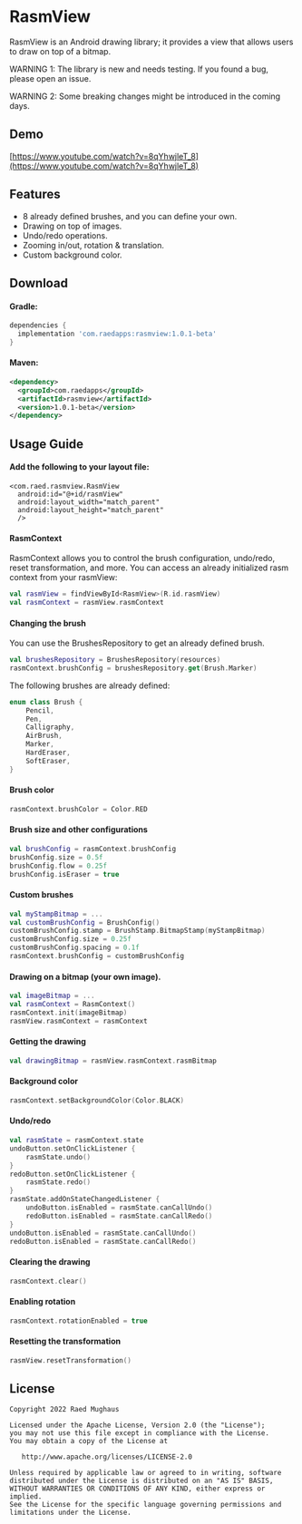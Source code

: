 # RasmView
RasmView is an Android drawing library; it provides a view that allows users to draw on top of a bitmap.

WARNING 1: The library is new and needs testing. If you found a bug, please open an issue.

WARNING 2: Some breaking changes might be introduced in the coming days.

## Demo
[https://www.youtube.com/watch?v=8qYhwjleT_8](https://www.youtube.com/watch?v=8qYhwjleT_8)

## Features
* 8 already defined brushes, and you can define your own.
* Drawing on top of images.
* Undo/redo operations.
* Zooming in/out, rotation & translation.
* Custom background color.


## Download
#### Gradle:
```gradle
dependencies {
  implementation 'com.raedapps:rasmview:1.0.1-beta'
}
```
#### Maven:
```xml
<dependency>
  <groupId>com.raedapps</groupId>
  <artifactId>rasmview</artifactId>
  <version>1.0.1-beta</version>
</dependency>
```
## Usage Guide
#### Add the following to your layout file:
```
<com.raed.rasmview.RasmView
  android:id="@+id/rasmView"
  android:layout_width="match_parent"
  android:layout_height="match_parent"
  />
```
#### RasmContext
RasmContext allows you to control the brush configuration, undo/redo, reset transformation, and more. You can access an already initialized rasm context from your rasmView:
```kotlin
val rasmView = findViewById<RasmView>(R.id.rasmView)
val rasmContext = rasmView.rasmContext
```
#### Changing the brush
You can use the BrushesRepository to get an already defined brush.
```kotlin
val brushesRepository = BrushesRepository(resources)
rasmContext.brushConfig = brushesRepository.get(Brush.Marker)
```
The following brushes are already defined:
```kotlin
enum class Brush {
    Pencil,
    Pen,
    Calligraphy,
    AirBrush,
    Marker,
    HardEraser,
    SoftEraser,
}
```

#### Brush color
```kotlin
rasmContext.brushColor = Color.RED
```
#### Brush size and other configurations
```kotlin
val brushConfig = rasmContext.brushConfig
brushConfig.size = 0.5f
brushConfig.flow = 0.25f
brushConfig.isEraser = true
```
#### Custom brushes
```kotlin
val myStampBitmap = ...
val customBrushConfig = BrushConfig()
customBrushConfig.stamp = BrushStamp.BitmapStamp(myStampBitmap)
customBrushConfig.size = 0.25f
customBrushConfig.spacing = 0.1f
rasmContext.brushConfig = customBrushConfig
```
#### Drawing on a bitmap (your own image).
```kotlin
val imageBitmap = ...
val rasmContext = RasmContext()
rasmContext.init(imageBitmap)
rasmView.rasmContext = rasmContext
```
#### Getting the drawing
```kotlin
val drawingBitmap = rasmView.rasmContext.rasmBitmap
```
#### Background color
```kotlin
rasmContext.setBackgroundColor(Color.BLACK)
```
#### Undo/redo
```kotlin
val rasmState = rasmContext.state
undoButton.setOnClickListener {
    rasmState.undo()
}
redoButton.setOnClickListener {
    rasmState.redo()
}
rasmState.addOnStateChangedListener {
    undoButton.isEnabled = rasmState.canCallUndo()
    redoButton.isEnabled = rasmState.canCallRedo()
}
undoButton.isEnabled = rasmState.canCallUndo()
redoButton.isEnabled = rasmState.canCallRedo()
```
#### Clearing the drawing
```kotlin
rasmContext.clear()
```
#### Enabling rotation
```kotlin
rasmContext.rotationEnabled = true
```
#### Resetting the transformation
```kotlin
rasmView.resetTransformation()
```

## License
```
Copyright 2022 Raed Mughaus

Licensed under the Apache License, Version 2.0 (the "License");
you may not use this file except in compliance with the License.
You may obtain a copy of the License at

   http://www.apache.org/licenses/LICENSE-2.0

Unless required by applicable law or agreed to in writing, software
distributed under the License is distributed on an "AS IS" BASIS,
WITHOUT WARRANTIES OR CONDITIONS OF ANY KIND, either express or implied.
See the License for the specific language governing permissions and
limitations under the License.
```
